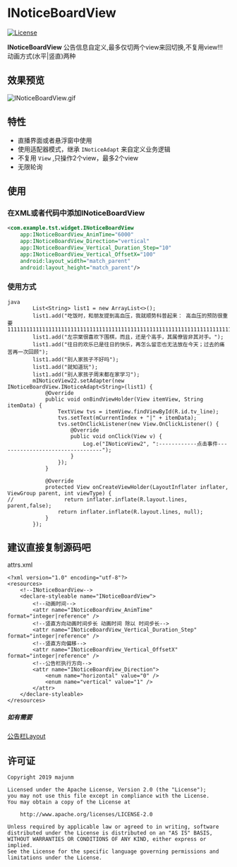 # INoticeBoardView

[![License](https://img.shields.io/badge/License%20-Apache%202-337ab7.svg)](https://www.apache.org/licenses/LICENSE-2.0)

**INoticeBoardView** 公告信息自定义,最多仅切两个view来回切换,不复用view!!! 动画方式(水平|竖直)两种

## 效果预览

![INoticeBoardView.gif](https://upload-images.jianshu.io/upload_images/6260557-c8355f296316f1ea.gif?imageMogr2/auto-orient/strip)

## 特性
- 直播界面或者悬浮窗中使用
- 使用适配器模式，继承 `INoticeAdapt` 来自定义业务逻辑
- 不复用 `View` ,只操作2个view，最多2个view
- 无限轮询

## 使用

### 在XML或者代码中添加INoticeBoardView
```xml
<com.example.tst.widget.INoticeBoardView
    app:INoticeBoardView_AnimTime="6000"
    app:INoticeBoardView_Direction="vertical"
    app:INoticeBoardView_Vertical_Duration_Step="10"
    app:INoticeBoardView_Vertical_OffsetX="100"
    android:layout_width="match_parent"
    android:layout_height="match_parent"/>
```

### 使用方式

```
java
        List<String> list1 = new ArrayList<>();
        list1.add("吃饭时，和朋友提到高血压，我就顺势科普起来： 高血压的预防很重要11111111111111111111111111111111111111111111111111111111111111111111111111111111111111111111111111111111111111111111");
        list1.add("左宗棠很喜欢下围棋，而且，还是个高手，其属僚皆非其对手。");
        list1.add("往日的欢乐已是往日的快乐，再怎么留恋也无法放在今天；过去的痛苦再一次回顾");
        list1.add("别人家孩子不好吗");
        list1.add("就知道玩");
        list1.add("别人家孩子周末都在家学习");
        mINoticeView22.setAdapter(new INoticeBoardView.INoticeAdapt<String>(list1) {
            @Override
            public void onBindViewHolder(View itemView, String itemData) {
                TextView tvs = itemView.findViewById(R.id.tv_line);
                tvs.setText(mCurrentIndex + "|" + itemData);
                tvs.setOnClickListener(new View.OnClickListener() {
                    @Override
                    public void onClick(View v) {
                        Log.e("INoticeView2", ":------------点击事件---------------------------------");
                    }
                });
            }

            @Override
            protected View onCreateViewHolder(LayoutInflater inflater, ViewGroup parent, int viewType) {
//                return inflater.inflate(R.layout.lines, parent,false);
                return inflater.inflate(R.layout.lines, null);
            }
        });
```

## 建议直接复制源码吧

attrs.xml
```
<?xml version="1.0" encoding="utf-8"?>
<resources>
    <!--INoticeBoardView-->
    <declare-styleable name="INoticeBoardView">
        <!--动画时间-->
        <attr name="INoticeBoardView_AnimTime" format="integer|reference" />
        <!--竖直方向动画时间步长 动画时间 除以 时间步长-->
        <attr name="INoticeBoardView_Vertical_Duration_Step" format="integer|reference" />
        <!--竖直方向偏移-->
        <attr name="INoticeBoardView_Vertical_OffsetX" format="integer|reference" />
        <!--公告栏执行方向-->
        <attr name="INoticeBoardView_Direction">
            <enum name="horizontal" value="0" />
            <enum name="vertical" value="1" />
        </attr>
    </declare-styleable>
</resources>
```
##### 如有需要
[公告栏Layout](https://github.com/majunm/Softap)

## 许可证

    Copyright 2019 majunm

    Licensed under the Apache License, Version 2.0 (the "License");
    you may not use this file except in compliance with the License.
    You may obtain a copy of the License at

        http://www.apache.org/licenses/LICENSE-2.0

    Unless required by applicable law or agreed to in writing, software
    distributed under the License is distributed on an "AS IS" BASIS,
    WITHOUT WARRANTIES OR CONDITIONS OF ANY KIND, either express or implied.
    See the License for the specific language governing permissions and
    limitations under the License.

  [1]: https://github.com/majunm/Softap/blob/master/app/src/main/java/com/example/tst/widget